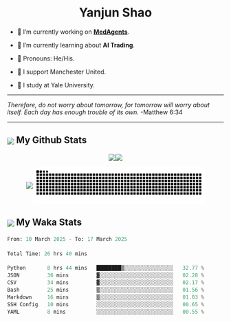 

<h1 align="center">Yanjun Shao</h1>

- 🐒 I’m currently working on **[MedAgents](https://github.com/gersteinlab/MedAgents)**.

- 🦧 I’m currently learning about **AI Trading**.

- 🦍 Pronouns: He/His.

- 👹 I support Manchester United.

- 🐶 I study at Yale University.

---

<i> Therefore, do not worry about tomorrow, for tomorrow will worry about itself. Each day has enough trouble of its own. </i> -Matthew 6:34

---

<h2><img src="https://emojis.slackmojis.com/emojis/images/1579216111/7550/pikachu_wave.gif?1579216111" align="center" width="28" /> My Github Stats</h2>

<p align="center"><img align="center" src = "https://github-readme-stats.vercel.app/api?username=super-dainiu&show_icons=true&count_private=true&theme=tokyonight&hide=issues&line_height=30" width="400px"><img align="center" src = "https://github-readme-streak-stats.herokuapp.com/?user=super-dainiu&theme=tokyonight" width="400px"></p>

<p align="center"><img align="center" width="400px" src="https://github-readme-stats.vercel.app/api/top-langs/?username=super-dainiu&layout=compact&theme=tokyonight&hide=html,tex,jupyter%20notebook"><img align="center" width="400px" src="https://github.com/super-dainiu/super-dainiu/blob/output/github-contribution-grid-snake.svg"></p>

<h2><img src="https://emojis.slackmojis.com/emojis/images/1579216111/7550/pikachu_wave.gif?1579216111" align="center" width="28" /> My Waka Stats</h2>

<!--START_SECTION:waka-->

```python
From: 10 March 2025 - To: 17 March 2025

Total Time: 26 hrs 40 mins

Python       8 hrs 44 mins   ████████▒░░░░░░░░░░░░░░░░   32.77 %
JSON         36 mins         ▓░░░░░░░░░░░░░░░░░░░░░░░░   02.28 %
CSV          34 mins         ▓░░░░░░░░░░░░░░░░░░░░░░░░   02.17 %
Bash         25 mins         ▒░░░░░░░░░░░░░░░░░░░░░░░░   01.56 %
Markdown     16 mins         ▒░░░░░░░░░░░░░░░░░░░░░░░░   01.03 %
SSH Config   10 mins         ░░░░░░░░░░░░░░░░░░░░░░░░░   00.65 %
YAML         8 mins          ░░░░░░░░░░░░░░░░░░░░░░░░░   00.55 %
```

<!--END_SECTION:waka-->
